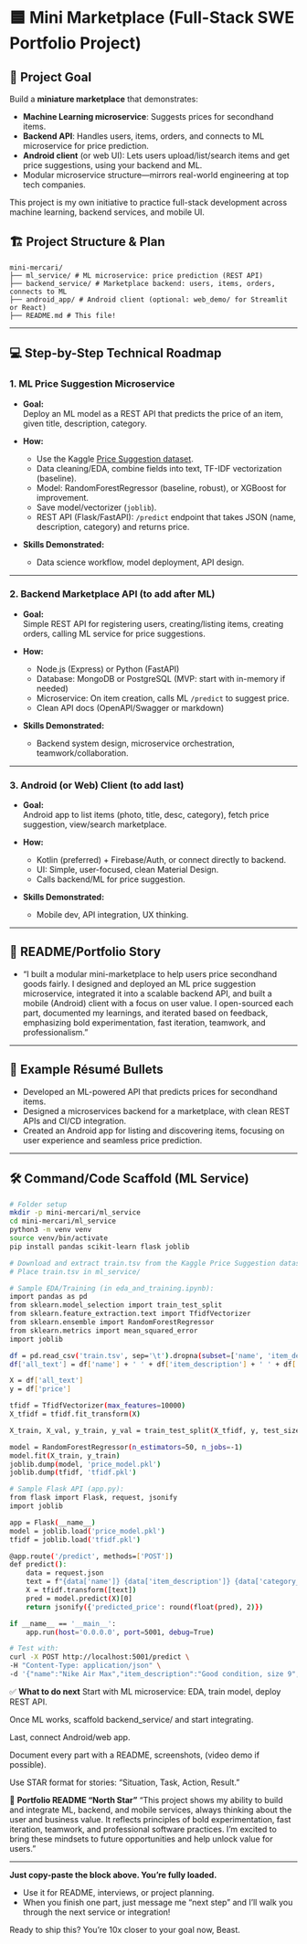 # 🟦 Mini Marketplace (Full-Stack SWE Portfolio Project)

## 🚀 Project Goal
Build a **miniature marketplace** that demonstrates:
- **Machine Learning microservice**: Suggests prices for secondhand items.
- **Backend API**: Handles users, items, orders, and connects to ML microservice for price prediction.
- **Android client** (or web UI): Lets users upload/list/search items and get price suggestions, using your backend and ML.
- Modular microservice structure—mirrors real-world engineering at top tech companies.

This project is my own initiative to practice full-stack development across machine learning, backend services, and mobile UI.

## 🏗️ Project Structure & Plan

```
mini-mercari/
├── ml_service/ # ML microservice: price prediction (REST API)
├── backend_service/ # Marketplace backend: users, items, orders, connects to ML
├── android_app/ # Android client (optional: web_demo/ for Streamlit or React)
├── README.md # This file!
```

---

## 💻 Step-by-Step Technical Roadmap

### 1. ML Price Suggestion Microservice

- **Goal:**  
  Deploy an ML model as a REST API that predicts the price of an item, given title, description, category.

- **How:**  
  - Use the Kaggle [Price Suggestion dataset](https://www.kaggle.com/competitions/mercari-price-suggestion-challenge/data).
  - Data cleaning/EDA, combine fields into text, TF-IDF vectorization (baseline).
  - Model: RandomForestRegressor (baseline, robust), or XGBoost for improvement.
  - Save model/vectorizer (`joblib`).
  - REST API (Flask/FastAPI): `/predict` endpoint that takes JSON (name, description, category) and returns price.

- **Skills Demonstrated:**  
  - Data science workflow, model deployment, API design.

---

### 2. Backend Marketplace API (to add after ML)

- **Goal:**  
  Simple REST API for registering users, creating/listing items, creating orders, calling ML service for price suggestions.

- **How:**  
  - Node.js (Express) or Python (FastAPI)
  - Database: MongoDB or PostgreSQL (MVP: start with in-memory if needed)
  - Microservice: On item creation, calls ML `/predict` to suggest price.
  - Clean API docs (OpenAPI/Swagger or markdown)

- **Skills Demonstrated:**  
  - Backend system design, microservice orchestration, teamwork/collaboration.

---

### 3. Android (or Web) Client (to add last)

- **Goal:**  
  Android app to list items (photo, title, desc, category), fetch price suggestion, view/search marketplace.

- **How:**  
  - Kotlin (preferred) + Firebase/Auth, or connect directly to backend.
  - UI: Simple, user-focused, clean Material Design.
  - Calls backend/ML for price suggestion.

- **Skills Demonstrated:**  
  - Mobile dev, API integration, UX thinking.

---

## 📝 README/Portfolio Story

- “I built a modular mini-marketplace to help users price secondhand goods fairly.
I designed and deployed an ML price suggestion microservice, integrated it into a scalable backend API, and built a mobile (Android) client with a focus on user value.
I open-sourced each part, documented my learnings, and iterated based on feedback, emphasizing bold experimentation, fast iteration, teamwork, and professionalism.”

---

## 📄 Example Résumé Bullets

- Developed an ML-powered API that predicts prices for secondhand items.
- Designed a microservices backend for a marketplace, with clean REST APIs and CI/CD integration.
- Created an Android app for listing and discovering items, focusing on user experience and seamless price prediction.

---

## 🛠️ Command/Code Scaffold (ML Service)

```bash
# Folder setup
mkdir -p mini-mercari/ml_service
cd mini-mercari/ml_service
python3 -m venv venv
source venv/bin/activate
pip install pandas scikit-learn flask joblib

# Download and extract train.tsv from the Kaggle Price Suggestion dataset
# Place train.tsv in ml_service/

# Sample EDA/Training (in eda_and_training.ipynb):
import pandas as pd
from sklearn.model_selection import train_test_split
from sklearn.feature_extraction.text import TfidfVectorizer
from sklearn.ensemble import RandomForestRegressor
from sklearn.metrics import mean_squared_error
import joblib

df = pd.read_csv('train.tsv', sep='\t').dropna(subset=['name', 'item_description', 'category_name', 'price'])
df['all_text'] = df['name'] + ' ' + df['item_description'] + ' ' + df['category_name']

X = df['all_text']
y = df['price']

tfidf = TfidfVectorizer(max_features=10000)
X_tfidf = tfidf.fit_transform(X)

X_train, X_val, y_train, y_val = train_test_split(X_tfidf, y, test_size=0.2, random_state=42)

model = RandomForestRegressor(n_estimators=50, n_jobs=-1)
model.fit(X_train, y_train)
joblib.dump(model, 'price_model.pkl')
joblib.dump(tfidf, 'tfidf.pkl')

# Sample Flask API (app.py):
from flask import Flask, request, jsonify
import joblib

app = Flask(__name__)
model = joblib.load('price_model.pkl')
tfidf = joblib.load('tfidf.pkl')

@app.route('/predict', methods=['POST'])
def predict():
    data = request.json
    text = f"{data['name']} {data['item_description']} {data['category_name']}"
    X = tfidf.transform([text])
    pred = model.predict(X)[0]
    return jsonify({'predicted_price': round(float(pred), 2)})

if __name__ == '__main__':
    app.run(host='0.0.0.0', port=5001, debug=True)

# Test with:
curl -X POST http://localhost:5001/predict \
-H "Content-Type: application/json" \
-d '{"name":"Nike Air Max","item_description":"Good condition, size 9","category_name":"Men/Shoes/Sneakers"}'
```

✅ **What to do next**
Start with ML microservice: EDA, train model, deploy REST API.

Once ML works, scaffold backend_service/ and start integrating.

Last, connect Android/web app.

Document every part with a README, screenshots, (video demo if possible).

Use STAR format for stories: “Situation, Task, Action, Result.”

🏅 **Portfolio README “North Star”**
“This project shows my ability to build and integrate ML, backend, and mobile services, always thinking about the user and business value.
It reflects principles of bold experimentation, fast iteration, teamwork, and professional software practices.
I’m excited to bring these mindsets to future opportunities and help unlock value for users.”

---

**Just copy-paste the block above. You’re fully loaded.**  
- Use it for README, interviews, or project planning.  
- When you finish one part, just message me “next step” and I’ll walk you through the next service or integration!

Ready to ship this? You’re 10x closer to your goal now, Beast.
